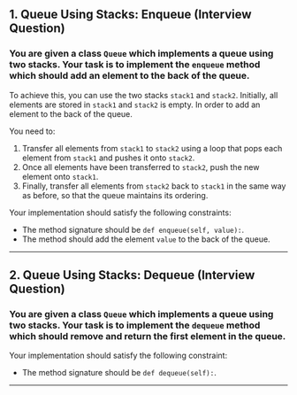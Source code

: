 ## 1. Queue Using Stacks: Enqueue (**Interview Question**)

### You are given a class `Queue` which implements a queue using two stacks. Your task is to implement the `enqueue` method which should add an element to the back of the queue.

To achieve this, you can use the two stacks `stack1` and `stack2`. Initially, all elements are stored in `stack1` and `stack2` is empty. In order to add an element to the back of the queue. 

You need to:

1. Transfer all elements from `stack1` to `stack2` using a loop that pops each element from `stack1` and pushes it onto `stack2`.
2. Once all elements have been transferred to `stack2`, push the new element onto `stack1`.
3. Finally, transfer all elements from `stack2` back to `stack1` in the same way as before, so that the queue maintains its ordering.

Your implementation should satisfy the following constraints:

- The method signature should be `def enqueue(self, value):`.
- The method should add the element `value` to the back of the queue.

-----------------------------------------------------------------------------------------



## 2. Queue Using Stacks: Dequeue (**Interview Question**)

### You are given a class `Queue` which implements a queue using two stacks. Your task is to implement the `dequeue` method which should remove and return the first element in the queue.

Your implementation should satisfy the following constraint:

- The method signature should be `def dequeue(self):`.

-----------------------------------------------------------------------------------------


